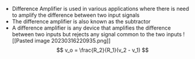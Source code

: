 - Difference Amplifier is used in various applications where there is need to amplify the difference between two input signals
- The difference amplifier is also known as the subtractor
- A difference amplifier is any device that amplifies the difference between two inputs but rejects any signal common to the two inputs
![[Pasted image 20230316220935.png]]
$$ v_o = \frac{R_2}{R_1}(v_2 - v_1) $$